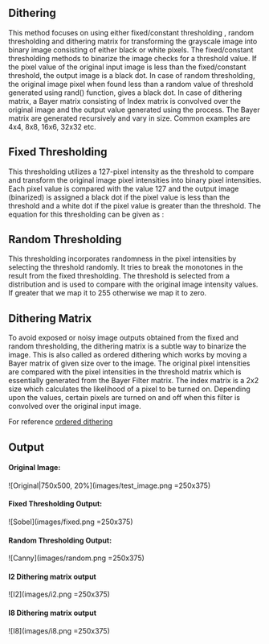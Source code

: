 ## Dithering

This method focuses on using either fixed/constant thresholding , random thresholding and dithering matrix for transforming the grayscale image into binary image consisting of either black or white pixels. The fixed/constant thresholding methods to binarize the image checks for a threshold value. If the pixel value of the original input image is less than the fixed/constant threshold, the output image is a black dot. In case of random thresholding,
the original image pixel when found less than a random value of threshold generated using rand() function, gives a black dot. In case of dithering matrix, a Bayer matrix consisting of Index matrix is convolved over the original image and the output value generated using the
process. The Bayer matrix are generated recursively and vary in size. Common examples are 4x4, 8x8, 16x6, 32x32 etc.

## Fixed Thresholding

This thresholding utilizes a 127-pixel intensity as the threshold to compare and transform
the original image pixel intensities into binary pixel intensities. Each pixel value is
compared with the value 127 and the output image (binarized) is assigned a black dot if
the pixel value is less than the threshold and a white dot if the pixel value is greater than
the threshold. The equation for this thresholding can be given as :

## Random Thresholding

This thresholding incorporates randomness in the pixel intensities by selecting the
threshold randomly. It tries to break the monotones in the result from the fixed
thresholding. The threshold is selected from a distribution and is used to compare with
the original image intensity values. If greater that we map it to 255 otherwise we map it
to zero.

## Dithering Matrix

To avoid exposed or noisy image outputs obtained from the fixed and random
thresholding, the dithering matrix is a subtle way to binarize the image. This is also
called as ordered dithering which works by moving a Bayer matrix of given size over to
the image. The original pixel intensities are compared with the pixel intensities in the
threshold matrix which is essentially generated from the Bayer Filter matrix.
The index matrix is a 2x2 size which calculates the likelihood of a pixel to be turned on.
Depending upon the values, certain pixels are turned on and off when this filter is
convolved over the original input image.

For reference [ordered dithering](https://en.wikipedia.org/wiki/Ordered_dithering)

## Output 

#### Original Image:

![Original|750x500, 20%](images/test_image.png =250x375)

#### Fixed Thresholding Output: 

![Sobel](images/fixed.png =250x375)

#### Random Thresholding Output: 

![Canny](images/random.png =250x375)

#### I2 Dithering matrix output 

![I2](images/i2.png =250x375)

#### I8 Dithering matrix output 

![I8](images/i8.png =250x375)
